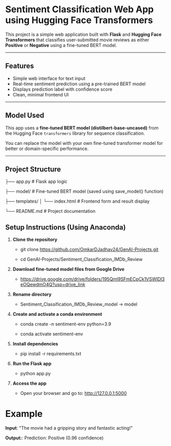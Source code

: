 # Sentiment Classification Web App using Hugging Face Transformers

This project is a simple web application built with **Flask** and **Hugging Face Transformers** that classifies user-submitted movie reviews as either **Positive** or **Negative** using a fine-tuned BERT model.

---

## Features

- Simple web interface for text input
- Real-time sentiment prediction using a pre-trained BERT model
- Displays prediction label with confidence score
- Clean, minimal frontend UI

---

## Model Used

This app uses a **fine-tuned BERT model (distilbert-base-uncased)** from the Hugging Face `transformers` library for sequence classification.

You can replace the model with your own fine-tuned transformer model for better or domain-specific performance.

---

## Project Structure

├── app.py # Flask app logic

├── model/ # Fine-tuned BERT model (saved using save_model() function)

├── templates/
│ 
    └── index.html # Frontend form and result display

└── README.md # Project documentation



## Setup Instructions (Using Anaconda)

1. **Clone the repository**

    * git clone https://github.com/OmkarDJadhav24/GenAI-Projects.git

    * cd GenAI-Projects/Sentiment_Classification_IMDb_Review


2. **Download fine-tuned model files from Google Drive**
    * https://drive.google.com/drive/folders/195Qml9SFmECpCk1VSWIDl3eOQewdmO4Q?usp=drive_link


3. **Rename directory**

    * Sentiment_Classification_IMDb_Review_model -> model


4. **Create and activate a conda environment**

    * conda create -n sentiment-env python=3.9

    * conda activate sentiment-env



5. **Install dependencies**

    * pip install -r requirements.txt



6. **Run the Flask app**

    * python app.py


7. **Access the app**

    * Open your browser and go to: http://127.0.0.1:5000


# Example

**Input**:
"The movie had a gripping story and fantastic acting!"

**Output:**:
Prediction: Positive (0.96 confidence)